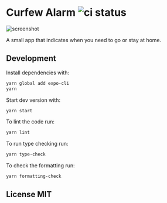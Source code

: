# Curfew Alarm ![ci status](https://github.com/nvbn/curfew-alarm/workflows/app/badge.svg)

![screenshot](https://raw.github.com/nvbn/curfew-alarm/master/screenshot.png)

A small app that indicates when you need to go or stay at home.

## Development

Install dependencies with:

```bash
yarn global add expo-cli
yarn
```

Start dev version with:

```bash
yarn start
```

To lint the code run:

```bash
yarn lint
```

To run type checking run:

```bash
yarn type-check
```

To check the formatting run:

```bash
yarn formatting-check
```

## License MIT

